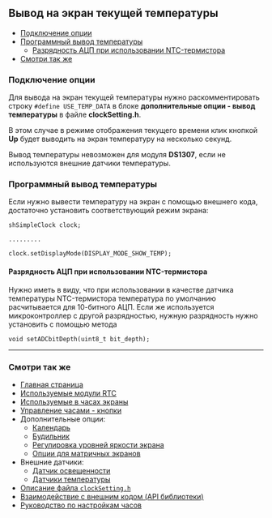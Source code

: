 ## Вывод на экран текущей температуры

- [Подключение опции](#подключение-опции)
- [Программный вывод температуры](#программный-вывод-температуры)
  - [Разрядность АЦП при использовании NTC-термистора](#разрядность-ацп-при-использовании-ntc-термистора)
- [Смотри так же](#смотри-так-же)

### Подключение опции

Для вывода на экран текущей температуры нужно раскомментировать строку `#define USE_TEMP_DATA` в блоке **дополнительные опции - вывод температуры** в файле **clockSetting.h**. 

В этом случае в режиме отображения текущего времени клик кнопкой **Up** будет выводить на экран температуру на несколько секунд.

Вывод температуры невозможен для модуля **DS1307**, если не используются внешние датчики температуры.


### Программный вывод температуры

Если нужно вывести температуру на экран с помощью внешнего кода, достаточно установить соответствующий режим экрана:
```
shSimpleClock clock;

.........

clock.setDisplayMode(DISPLAY_MODE_SHOW_TEMP);
```


#### Разрядность АЦП при использовании NTC-термистора

Нужно иметь в виду, что при использовании в качестве датчика температуры NTC-термистора температура по умолчанию расчитывается для 10-битного АЦП. Если же используется микроконтроллер с другой разрядностью, нужную разрядность нужно установить с помощью метода
```
void setADCbitDepth(uint8_t bit_depth);
```


<hr>

### Смотри так же
- [Главная страница](../readme.md)
- [Используемые модули RTC](rtc.md)
- [Используемые в часах экраны](displays.md)
- [Управление часами - кнопки](buttons.md)
- Дополнительные опции:
  - [Календарь](calendar.md)
  - [Будильник](alarm.md)
  - [Регулировка уровней яркости экрана](br_adjust.md)
  - [Опции для матричных экранов](matrix.md)
- Внешние датчики:
  - [Датчик освещенности](light_sensor.md)
  - [Датчики температуры](temp_sensors.md)
- [Описание файла `clockSetting.h`](clock_setting.md)
- [Взаимодействие с внешним кодом (API библиотеки)](api.md)
- [Руководство по настройкам часов](setting.md)
